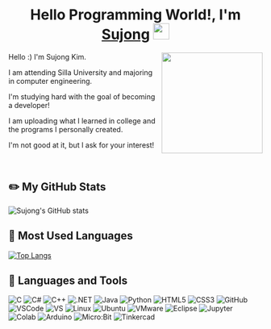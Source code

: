 <h1 align="center">Hello Programming World!, I'm <a href="https://www.blackcater.win/" target="_blank">Sujong</a> <img
src="https://github.com/blackcater/blackcater/raw/main/images/Hi.gif" height="32" /></h1>
<a href="#"><img align="right" src="https://github.com/blackcater/blackcater/raw/main/images/banner.gif" width="200 " height="200" /></a>
<p>Hello :) I'm Sujong Kim.</p> 
<p>I am attending Silla University and majoring in computer engineering.</p>

<p>I'm studying hard with the goal of becoming a developer!</p>

<p>I am uploading what I learned in college and the programs I personally created.</p>

<p>I'm not good at it, but I ask for your interest!</p><br>

## ✏️ My GitHub Stats
![Sujong's GitHub stats](https://github-readme-stats.vercel.app/api?username=rlatnwhd&show_icons=true&theme=default)

## 📝 Most Used Languages
[![Top Langs](https://github-readme-stats.vercel.app/api/top-langs/?username=rlatnwhd&layout=compact&theme=default&langs_count=8)](https://github.com/anuraghazra/github-readme-stats)

## 🔨 Languages and Tools
![C](https://img.shields.io/badge/-C-1F5BFF?style=flat-square&logo=c)
![C#](https://img.shields.io/badge/-C%23-512BD4?style=flat-square&logo=csharp)
![C++](https://img.shields.io/badge/-C++-00599C?style=flat-square&logo=cplusplus)
![.NET](https://img.shields.io/badge/-.NET-512BD4?style=flat-square&logo=dotnet)
![Java](https://img.shields.io/badge/-Java-E34A86?style=flat-square&logo=java)
![Python](https://img.shields.io/badge/-Python-black?style=flat-square&logo=Python)
![HTML5](https://img.shields.io/badge/-HTML5-E34F26?style=flat-square&logo=html5&logoColor=white)
![CSS3](https://img.shields.io/badge/-CSS3-1572B6?style=flat-square&logo=css3)
![GitHub](https://img.shields.io/badge/-GitHub-181717?style=flat-square&logo=github)<br>
![VSCode](https://img.shields.io/badge/-VSCode-007ACC?style=flat-square&logo=visual-studio-code)
![VS](https://img.shields.io/badge/-Visual%20Studio-purple?style=flat-square&logo=visual-studio)
![Linux](https://img.shields.io/badge/-Linux-white?style=flat-square&logo=Linux)
![Ubuntu](https://img.shields.io/badge/-ubuntu-gray?style=flat-square&logo=ubuntu)
![VMware](https://img.shields.io/badge/-VMware-FCCF00?style=flat-square&logo=VMware)
![Eclipse](https://img.shields.io/badge/-Eclipse-190257?style=flat-square&logo=eclipse)
![Jupyter](https://img.shields.io/badge/-Jupyter-FFF626?style=flat-square&logo=jupyter)<br>
![Colab](https://img.shields.io/badge/-Colab-white?style=flat-square&logo=googlecolab)
![Arduino](https://img.shields.io/badge/-Arduino-00878F?style=flat-square&logo=arduino)
![Micro:Bit](https://img.shields.io/badge/-Micro:Bit-darkgreen?style=flat-square&logo=microbit)
![Tinkercad](https://img.shields.io/badge/-Tinkercad-1477D1?style=flat-square&logo=tinkercad)

